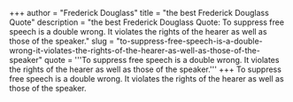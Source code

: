 +++
author = "Frederick Douglass"
title = "the best Frederick Douglass Quote"
description = "the best Frederick Douglass Quote: To suppress free speech is a double wrong. It violates the rights of the hearer as well as those of the speaker."
slug = "to-suppress-free-speech-is-a-double-wrong-it-violates-the-rights-of-the-hearer-as-well-as-those-of-the-speaker"
quote = '''To suppress free speech is a double wrong. It violates the rights of the hearer as well as those of the speaker.'''
+++
To suppress free speech is a double wrong. It violates the rights of the hearer as well as those of the speaker.
